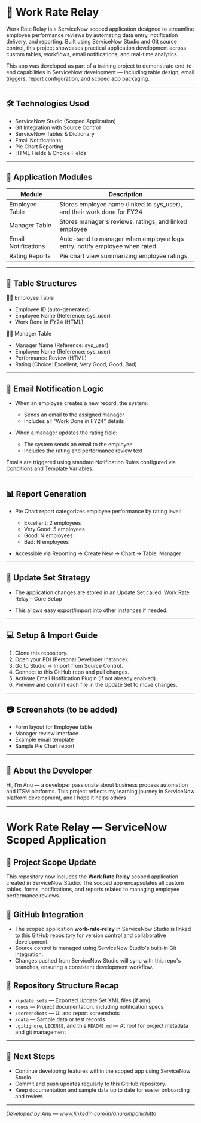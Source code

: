 # 📘 Work Rate Relay

Work Rate Relay is a ServiceNow scoped application designed to streamline employee performance reviews by automating data entry, notification delivery, and reporting. Built using ServiceNow Studio and Git source control, this project showcases practical application development across custom tables, workflows, email notifications, and real-time analytics.

This app was developed as part of a training project to demonstrate end-to-end capabilities in ServiceNow development — including table design, email triggers, report configuration, and scoped app packaging.

---

## 🛠 Technologies Used

- ServiceNow Studio (Scoped Application)
- Git Integration with Source Control
- ServiceNow Tables & Dictionary
- Email Notifications
- Pie Chart Reporting
- HTML Fields & Choice Fields

---

## 📁 Application Modules

| Module           | Description                                                                 |
|------------------|-----------------------------------------------------------------------------|
| Employee Table   | Stores employee name (linked to sys_user), and their work done for FY24     |
| Manager Table    | Stores manager's reviews, ratings, and linked employee                      |
| Email Notifications | Auto-send to manager when employee logs entry; notify employee when rated |
| Rating Reports   | Pie chart view summarizing employee ratings                                 |

---

## 🧾 Table Structures

🧑‍💼 Employee Table
- Employee ID (auto-generated)
- Employee Name (Reference: sys_user)
- Work Done in FY24 (HTML)

👨‍💼 Manager Table
- Manager Name (Reference: sys_user)
- Employee Name (Reference: sys_user)
- Performance Review (HTML)
- Rating (Choice: Excellent, Very Good, Good, Bad)

---

## 🔔 Email Notification Logic

- When an employee creates a new record, the system:
  - Sends an email to the assigned manager
  - Includes all "Work Done in FY24" details

- When a manager updates the rating field:
  - The system sends an email to the employee
  - Includes the rating and performance review text

Emails are triggered using standard Notification Rules configured via Conditions and Template Variables.

---

## 📊 Report Generation

- Pie Chart report categorizes employee performance by rating level:
  - Excellent: 2 employees
  - Very Good: 5 employees
  - Good: N employees
  - Bad: N employees

- Accessible via Reporting → Create New → Chart → Table: Manager

---

## 🧩 Update Set Strategy

- The application changes are stored in an Update Set called:
  Work Rate Relay – Core Setup

- This allows easy export/import into other instances if needed.

---

## 💻 Setup & Import Guide

1. Clone this repository.
2. Open your PDI (Personal Developer Instance).
3. Go to Studio → Import from Source Control.
4. Connect to this GitHub repo and pull changes.
5. Activate Email Notification Plugin (if not already enabled).
6. Preview and commit each file in the Update Set to move changes.

---

## 📷 Screenshots (to be added)

- Form layout for Employee table
- Manager review interface
- Example email template
- Sample Pie Chart report

---

## 👤 About the Developer

Hi, I’m Anu — a developer passionate about business process automation and ITSM platforms. This project reflects my learning journey in ServiceNow platform development, and I hope it helps others

---
# Work Rate Relay — ServiceNow Scoped Application

## 🎯 Project Scope Update

This repository now includes the **Work Rate Relay** scoped application created in ServiceNow Studio. The scoped app encapsulates all custom tables, forms, notifications, and reports related to managing employee performance reviews.

## 🔗 GitHub Integration

- The scoped application **work-rate-relay** in ServiceNow Studio is linked to this GitHub repository for version control and collaborative development.
- Source control is managed using ServiceNow Studio's built-in Git integration.
- Changes pushed from ServiceNow Studio will sync with this repo's branches, ensuring a consistent development workflow.

## 📂 Repository Structure Recap

- `/update_sets` — Exported Update Set XML files (if any)
- `/docs` — Project documentation, including notification specs
- `/screenshots` — UI and report screenshots
- `/data` — Sample data or test records
- `.gitignore`, `LICENSE`, and this `README.md` — At root for project metadata and git management

---

## 📢 Next Steps

- Continue developing features within the scoped app using ServiceNow Studio.
- Commit and push updates regularly to this GitHub repository.
- Keep documentation and sample data up to date for easier onboarding and review.

---

*Developed by Anu — www.linkedin.com/in/anurampallichitta*  
